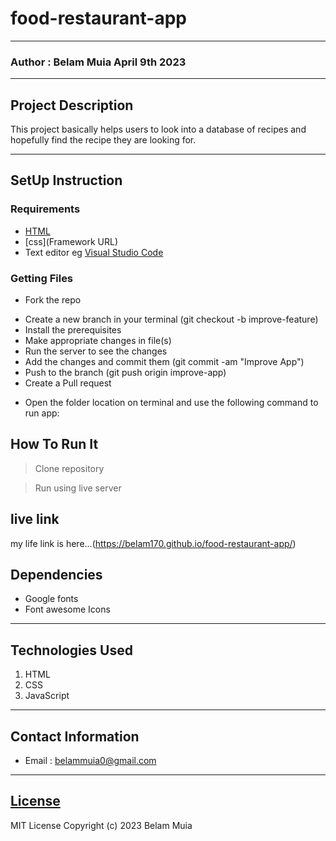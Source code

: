 # food-restaurant-app
*****
### Author : Belam Muia April 9th 2023
****
## Project Description
This project basically helps users to look into a database of recipes and hopefully find the recipe they are looking for.

********
## SetUp Instruction
### Requirements
* [HTML](html.com)
* [css](Framework URL)
* Text editor eg [Visual Studio Code](https://code.visualstudio.com/download)


### Getting Files
* Fork the repo
- Create a new branch in your terminal (git checkout -b improve-feature)
- Install the prerequisites
- Make appropriate changes in file(s)
- Run the server to see the changes
- Add the changes and commit them (git commit -am "Improve App")
- Push to the branch (git push origin improve-app)
- Create a Pull request
* Open the folder location on terminal and use the following command to run app:

## How To Run It
>  Clone repository

> Run using live server
## live link
my life link is here...(https://belam170.github.io/food-restaurant-app/)
## Dependencies
- Google fonts
- Font awesome Icons

*****
## Technologies Used
1. HTML
2. CSS
3. JavaScript
*****
## Contact Information
* Email : belammuia0@gmail.com
*****
## [License](LICENSE)
MIT License
Copyright (c) 2023 Belam Muia